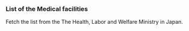 ### List of the Medical facilities 

Fetch the list from the The Health, Labor and Welfare Ministry in Japan.

